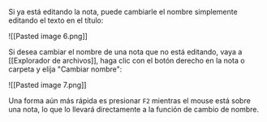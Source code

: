 Si ya está editando la nota, puede cambiarle el nombre simplemente editando el texto en el título:

![[Pasted image 6.png]]

Si desea cambiar el nombre de una nota que no está editando, vaya a [[Explorador de archivos]], haga clic con el botón derecho en la nota o carpeta y elija "Cambiar nombre":

![[Pasted image 7.png]]

Una forma aún más rápida es presionar `F2` mientras el mouse está sobre una nota, lo que lo llevará directamente a la función de cambio de nombre.